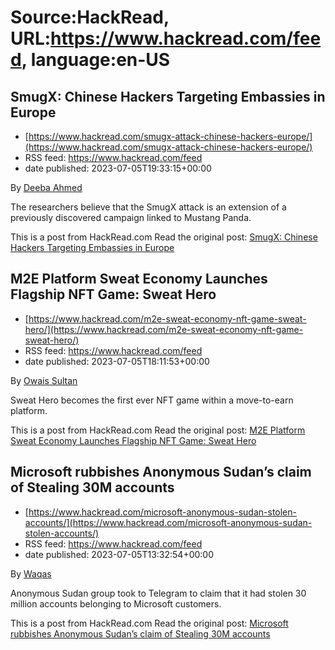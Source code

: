 # Source:HackRead, URL:https://www.hackread.com/feed, language:en-US

## SmugX: Chinese Hackers Targeting Embassies in Europe
 - [https://www.hackread.com/smugx-attack-chinese-hackers-europe/](https://www.hackread.com/smugx-attack-chinese-hackers-europe/)
 - RSS feed: https://www.hackread.com/feed
 - date published: 2023-07-05T19:33:15+00:00

<p>By <a href="https://www.hackread.com/author/deeba/" rel="nofollow">Deeba Ahmed</a></p>
<p>The researchers believe that the SmugX attack is an extension of a previously discovered campaign linked to Mustang Panda.</p>
<p>This is a post from HackRead.com Read the original post: <a href="https://www.hackread.com/smugx-attack-chinese-hackers-europe/" rel="nofollow">SmugX: Chinese Hackers Targeting Embassies in Europe</a></p>

## M2E Platform Sweat Economy Launches Flagship NFT Game: Sweat Hero
 - [https://www.hackread.com/m2e-sweat-economy-nft-game-sweat-hero/](https://www.hackread.com/m2e-sweat-economy-nft-game-sweat-hero/)
 - RSS feed: https://www.hackread.com/feed
 - date published: 2023-07-05T18:11:53+00:00

<p>By <a href="https://www.hackread.com/author/owais/" rel="nofollow">Owais Sultan</a></p>
<p>Sweat Hero becomes the first ever NFT game within a move-to-earn platform. </p>
<p>This is a post from HackRead.com Read the original post: <a href="https://www.hackread.com/m2e-sweat-economy-nft-game-sweat-hero/" rel="nofollow">M2E Platform Sweat Economy Launches Flagship NFT Game: Sweat Hero</a></p>

## Microsoft rubbishes Anonymous Sudan’s claim of Stealing 30M accounts
 - [https://www.hackread.com/microsoft-anonymous-sudan-stolen-accounts/](https://www.hackread.com/microsoft-anonymous-sudan-stolen-accounts/)
 - RSS feed: https://www.hackread.com/feed
 - date published: 2023-07-05T13:32:54+00:00

<p>By <a href="https://www.hackread.com/author/hackread/" rel="nofollow">Waqas</a></p>
<p>Anonymous Sudan group took to Telegram to claim that it had stolen 30 million accounts belonging to Microsoft customers.</p>
<p>This is a post from HackRead.com Read the original post: <a href="https://www.hackread.com/microsoft-anonymous-sudan-stolen-accounts/" rel="nofollow">Microsoft rubbishes Anonymous Sudan&#8217;s claim of Stealing 30M accounts</a></p>

